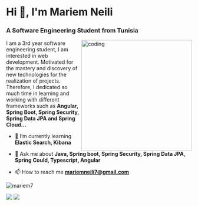 <h1>Hi 👋, I'm Mariem Neili</h1>
<h3>A Software Engineering Student from Tunisia</h3>
<img align="right" width="300" alt="coding" src="https://raw.githubusercontent.com/MicaelliMedeiros/micaellimedeiros/master/image/computer-illustration.png">
<p>
I am a 3rd year software engineering student, I am interested in web development. Motivated for the mastery and discovery of new technologies for the realization of projects.
Therefore, I dedicated so much time in learning and working with different frameworks such as <strong>Angular, Spring Boot, Spring Security, Spring Data JPA and Spring Cloud...</strong>
</p>

- 🌱 I’m currently learning **Elastic Search, Kibana**

- 💬 Ask me about **Java, Spring boot, Spring Security, Spring Data JPA, Spring Could, Typescript, Angular**

- 📫 How to reach me **mariemneili7@gmail.com**

<p><img align="center" src="https://github-readme-stats.vercel.app/api/top-langs?username=mariem7&show_icons=true&locale=en&layout=compact&theme=dracula" alt="mariem7" /></p>

 <a href="https://twitter.com/MaryemNeili" target="_blank"><img src="https://img.shields.io/badge/Twitter-1DA1F2?style=for-the-badge&logo=twitter&logoColor=white" target="_blank"></a> 
  <a href="https://www.linkedin.com/in/mariem-neili-70a979197/" target="_blank"><img src="https://img.shields.io/badge/-LinkedIn-%230077B5?style=for-the-badge&logo=linkedin&logoColor=white" target="_blank"></a>
